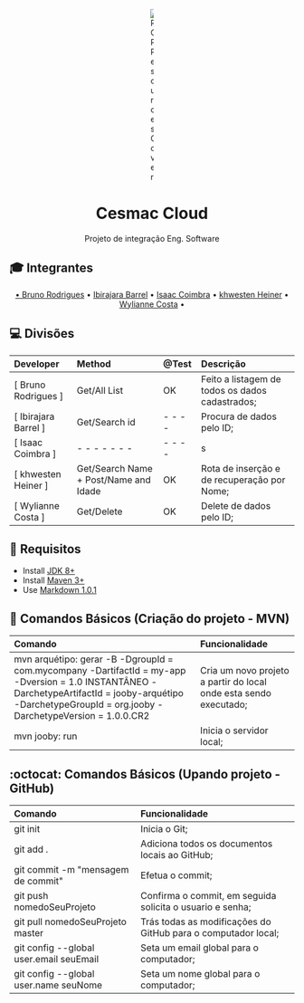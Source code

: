 <p align="center">
	<img src="https://developer.github.com/assets/images/rocketship.png" alt="ROR Resources Cover" style="max-width:1%;">
</p>

<h1 align="center">Cesmac Cloud</h1>

<p align="center">Projeto de integração Eng. Software</p>

## :mortar_board: Integrantes

<a id="user-content-Índice" class="anchor" href="#Índice" aria-hidden="true"></a>
<p align="center">
	<a href="https://github.com/BRodrigues93" target="_blank">• Bruno Rodrigues</a> • 
	<a href="#">Ibirajara Barrel</a> • 
	<a href="#">Isaac Coimbra</a> •
	<a href="https://github.com/Khwesten" target="_blank">khwesten Heiner</a> •
	<a href="https://github.com/Wylianne" target="_blank">Wylianne Costa</a> •
</p>

## :computer: Divisões
Developer | Method | @Test | Descrição
:-- | :-- | :-- | :--
[ Bruno Rodrigues  ] | Get/All List | OK              | Feito a listagem de todos os dados cadastrados;
[ Ibirajara Barrel ] | Get/Search id | - - - -               | Procura de dados pelo ID;
[ Isaac Coimbra    ] | - - - - - - - | - - - -               |  s
[ khwesten Heiner  ] | Get/Search Name + Post/Name and Idade| OK | Rota de inserção e de recuperação por Nome;
[ Wylianne Costa   ] | Get/Delete | OK              | Delete de dados pelo ID;


## :beginner: Requisitos 
* Install <a href="http://www.oracle.com/technetwork/java/javase/downloads/index.html" target="_blank">JDK 8+</a>
* Install <a href="http://maven.apache.org/" target="_blank">Maven 3+</a>
* Use <a href="https://daringfireball.net/projects/markdown/" target="_blank">Markdown 1.0.1</a>


## :fallen_leaf: Comandos Básicos (Criação do projeto - MVN)
Comando | Funcionalidade
:-- | :-- 
mvn arquétipo: gerar -B -DgroupId = com.mycompany -DartifactId = my-app -Dversion = 1.0 INSTANTÂNEO -DarchetypeArtifactId = jooby-arquétipo -DarchetypeGroupId = org.jooby -DarchetypeVersion = 1.0.0.CR2 | Cria um novo projeto a partir do local onde esta sendo executado;
mvn jooby: run | Inicia o servidor local;


## :octocat: Comandos Básicos (Upando projeto - GitHub)
Comando | Funcionalidade
:-- | :-- 
git init | Inicia o Git;
git add . | Adiciona  todos os documentos locais ao GitHub;
git commit -m "mensagem de commit" | Efetua o commit;
git push nomedoSeuProjeto | Confirma o commit, em seguida solicita o usuario e senha;
git pull nomedoSeuProjeto master | Trás todas as modificações do GitHub para o computador local;
git config --global user.email seuEmail | Seta um email global para o computador;
git config --global user.name seuNome | Seta um nome global para o computador;

